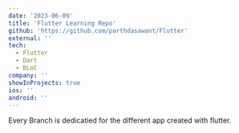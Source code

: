 ```yaml
---
date: '2023-06-09'
title: 'Flutter Learning Repo'
github: 'https://github.com/parthdasawant/Flutter'
external: ''
tech:
  - Flutter
  - Dart
  - BLoC
company: ''
showInProjects: true
ios: ''
android: ''
---
```


Every Branch is dedicatied for the different app created with flutter.
